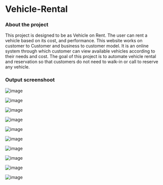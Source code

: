 # Vehicle-Rental
<h3>About the project</h3>
This project is designed to be as Vehicle on Rent. The user can rent a vehicle based on its cost, and performance.  
This website works on customer to Customer and business to customer model. 
It is an online system through which customer can view available vehicles according to their needs and cost.
The goal of this project is to automate vehicle rental and reservation so that customers do not need to walk-in or call to reserve any vehicle.
<h3>Output screenshoot</h3>

![image](https://user-images.githubusercontent.com/60463822/156311489-0e7c6f1c-38f3-4622-b5cd-fd96ed728d94.png)

![image](https://user-images.githubusercontent.com/60463822/156311516-cf795b97-b0e7-4365-a573-6f6d2502d96c.png)

![image](https://user-images.githubusercontent.com/60463822/156311565-ca0834f4-1118-4c88-ad12-6a56e904c253.png)

![image](https://user-images.githubusercontent.com/60463822/156311594-a130bfb7-0ecc-46c0-a2e3-3096acb8526e.png)

![image](https://user-images.githubusercontent.com/60463822/156311610-89b62147-23c6-4c77-ad2a-b86377a2192c.png)

![image](https://user-images.githubusercontent.com/60463822/156311633-a600d3a3-c88b-4168-b2c3-8c1e94e25b30.png)

![image](https://user-images.githubusercontent.com/60463822/156311653-031ead26-938d-46cd-8a8e-380c6b560a90.png)

![image](https://user-images.githubusercontent.com/60463822/156311666-c7eb5fa3-06f5-40b8-a3b3-cb93a218cc2c.png)

![image](https://user-images.githubusercontent.com/60463822/156311695-f76b4b60-8fa6-4cef-bcc0-24e01ff3a54d.png)

![image](https://user-images.githubusercontent.com/60463822/156311710-4228047d-073f-4d19-89fe-3eac27e5dfac.png)

